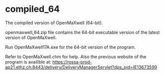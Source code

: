 # compiled_64
The compiled version of OpenMaXwell (64-bit).

openmaxwell_64.zip file contains the 64-bit executable version of the latest version of OpenMaXwell.

Run OpenMaXwell17A.exe for the 64-bit version of the program.

Refer to OpenMaXwell.chm for help. Also the previous website of the program is availible at: https://rossa-prod-ap21.ethz.ch:8443/delivery/DeliveryManagerServlet?dps_pid=IE13673599
